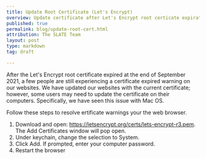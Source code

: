 ```yaml
---
title: Update Root Certificate (Let's Encrypt)
overview: Update certificate after Let's Encrypt root certicate expiration 
published: true
permalink: blog/update-root-cert.html
attribution: The SLATE Team 
layout: post
type: markdown
tag: draft

---
```


After the Let's Encrypt root certificate expired at the end of September 2021, a few people are still experiencing a certificate expired warning on our websites.  We have updated our websites with the current certificate; however, some users may need to update the certificate on their computers. Specifically, we have seen this issue with Mac OS.

<!--end_excerpt-->


Follow these steps to resolve ertificate warnings your the web browser. 

1. Download and open: https://letsencrypt.org/certs/lets-encrypt-r3.pem. The Add Certificates window will pop open. 
1. Under keychain, change the selection to System. 
1. Click Add. If prompted, enter your computer password. 
1. Restart the browser